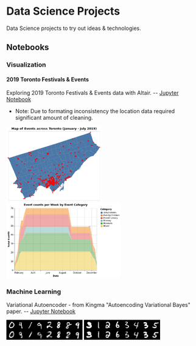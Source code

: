 # Data Science Projects

Data Science projects to try out ideas & technologies.

## Notebooks

### Visualization

#### 2019 Toronto Festivals & Events
Exploring 2019 Toronto Festivals & Events data with Altair.
-- [Jupyter Notebook](notebooks/festivals_and_events.ipynb)
- Note: Due to formating inconsistency the location data required significant amount of cleaning.

<p float="left">
  <img src="images/graphs/festivals_and_events/map_of_events_around_toronto.png" width="250" />
  <img src="images/graphs/festivals_and_events/event_counts_per_week_by_event_category.png" width="300" /> 
</p>

### Machine Learning
Variational Autoencoder - from Kingma "Autoencoding Variational Bayes" paper.
-- [Jupyter Notebook](notebooks/vae_kingma.ipynb)

<p float="left">
  <img src="images/vae_kingma/reconstruction_0.png" width="200" />
  <img src="images/vae_kingma/reconstruction_1.png" width="200" /> 
</p>
